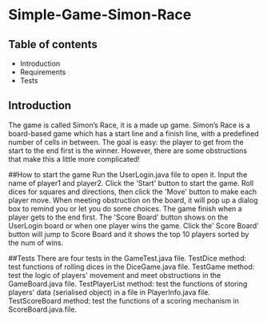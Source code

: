# Simple-Game-Simon-Race

## Table of contents
- Introduction
- Requirements
- Tests

## Introduction
The game is called Simon’s Race, it is a made up game.
Simon’s Race is a board-based game which has a start line and a finish line, with a predefined number of cells in between.
The goal is easy: the player to get from the start to the end first is the winner.
However, there are some obstructions that make this a little more complicated!

##How to start the game
Run the UserLogin.java file to open it. Input the name of player1 and player2. Click the 'Start' button to start the game.
Roll dices for squares and directions, then click the 'Move' button to make each player move.
When meeting obstruction on the board, it will pop up a dialog box to remind you or let you do some choices.
The game finish when a player gets to the end first.
The 'Score Board' button shows on the UserLogin board or when one player wins the game.
Click the' Score Board' button will jump to Score Board and it shows the top 10 players sorted by the num of wins.

##Tests
There are four tests in the GameTest.java file.
TestDice method: test functions of rolling dices in the DiceGame.java file.
TestGame method: test the logic of players' movement and meet obstructions in the GameBoard.java file.
TestPlayerList method: test the functions of storing players' data (serialised object) in a file in PlayerInfo.java file.
TestScoreBoard method: test the functions of a scoring mechanism in ScoreBoard.java.file.
